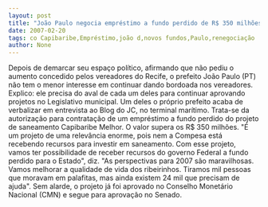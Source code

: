 ```yaml
---
layout: post
title: "João Paulo negocia empréstimo a fundo perdido de R$ 350 milhões para Capibaribe"
date: 2007-02-20
tags: co Capibaribe,Empréstimo,joão d,novos fundos,Paulo,renegociação
author: None
---
```


Depois de demarcar seu espaço político, afirmando que não pediu o aumento concedido pelos vereadores do Recife, o prefeito João Paulo (PT) não tem o menor interesse em continuar dando bordoada nos vereadores.
Explico: ele precisa do aval de cada um deles para continuar aprovando projetos no Legislativo municipal.
Um deles o próprio prefeito acaba de verbalizar em entrevista ao Blog do JC, no terminal marítimo. 
Trata-se da autorização para contratação de um empréstimo a fundo perdido do projeto de saneamento Capibaribe Melhor. O valor supera os R$ 350 milhões.
\"É um projeto de uma relevância enorme, pois nem a Compesa está recebendo recursos para investir em saneamento. Com esse projeto, vamos ter possibilidade de receber recursos do governo Federal a fundo perdido para o Estado\", diz.
\"As perspectivas para 2007 são maravilhosas. Vamos melhorar a qualidade de vida dos ribeirinhos. Tiramos mil pessoas que moravam em palafitas, mas ainda existem 24 mil que precisam de ajuda\".
Sem alarde, o projeto já foi aprovado no Conselho Monetário Nacional (CMN) e segue para aprovação no Senado. 
